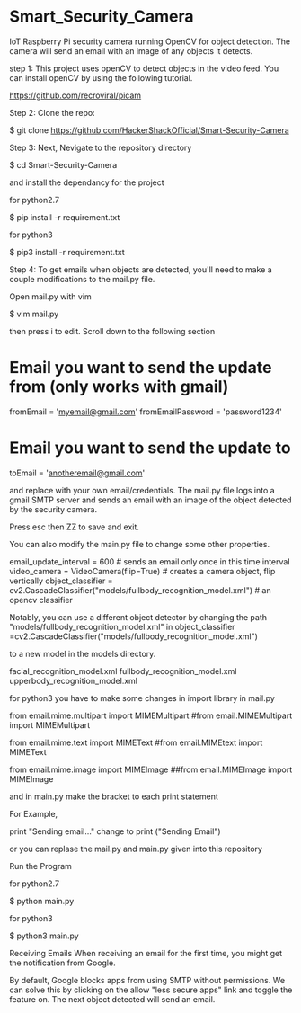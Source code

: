 # Smart_Security_Camera
IoT Raspberry Pi security camera running OpenCV for object detection. The camera will send an email with an image of any objects it detects.

step 1: This project uses openCV to detect objects in the video feed. You can install openCV by using the following tutorial.

https://github.com/recroviral/picam

Step 2: Clone the repo:

$ git clone https://github.com/HackerShackOfficial/Smart-Security-Camera

Step 3: Next, Nevigate to the repository directory

$ cd Smart-Security-Camera

and install the dependancy for the project

for python2.7

$ pip install -r requirement.txt

for python3

$ pip3 install -r requirement.txt

Step 4: To get emails when objects are detected, you'll need to make a couple modifications to the mail.py file.

Open mail.py with vim 

$ vim mail.py 

then press i to edit. Scroll down to the following section

# Email you want to send the update from (only works with gmail)
fromEmail = 'myemail@gmail.com'
fromEmailPassword = 'password1234'
# Email you want to send the update to
toEmail = 'anotheremail@gmail.com'

and replace with your own email/credentials. The mail.py file logs into a gmail SMTP server and sends an email with an image of the object detected by the security camera.

Press esc then ZZ to save and exit.

You can also modify the main.py file to change some other properties.

email_update_interval = 600 # sends an email only once in this time interval
video_camera = VideoCamera(flip=True) # creates a camera object, flip vertically
object_classifier = cv2.CascadeClassifier("models/fullbody_recognition_model.xml") # an opencv classifier

Notably, you can use a different object detector by changing the path "models/fullbody_recognition_model.xml" in object_classifier =cv2.CascadeClassifier("models/fullbody_recognition_model.xml")

to a new model in the models directory.

facial_recognition_model.xml
fullbody_recognition_model.xml
upperbody_recognition_model.xml

for python3 you have to make some changes in import library in mail.py

from email.mime.multipart import MIMEMultipart    #from email.MIMEMultipart import MIMEMultipart

from email.mime.text import MIMEText              #from email.MIMEtext import MIMEText

from email.mime.image import MIMEImage            ##from email.MIMEImage import MIMEImage

and in main.py make the bracket to each print statement

For Example,

print "Sending email..."     change to     print ("Sending Email")

or you can replase the mail.py and main.py given into this repository

Run the Program

for python2.7

$ python main.py

for python3

$ python3 main.py


Receiving Emails
When receiving an email for the first time, you might get the notification from Google.

By default, Google blocks apps from using SMTP without permissions. We can solve this by clicking on the allow "less secure apps" link and toggle the feature on. The next object detected will send an email.
